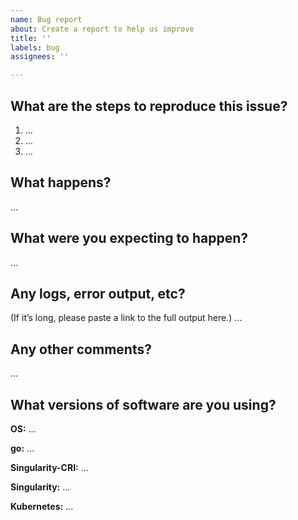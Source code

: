 ```yaml
---
name: Bug report
about: Create a report to help us improve
title: ''
labels: bug
assignees: ''

---
```


What are the steps to reproduce this issue?
-------------------------------------------
1. …
2. …
3. …

What happens?
-------------
…

What were you expecting to happen?
----------------------------------
…

Any logs, error output, etc?
----------------------------
(If it’s long, please paste a link to the full output here.)
...

Any other comments?
-------------------
…

What versions of software are you using?
----------------------------------------
**OS:** …

**go:** …

**Singularity-CRI:** …

**Singularity:** …

**Kubernetes:** ...
